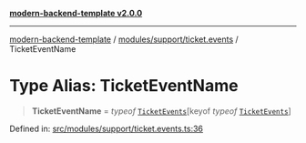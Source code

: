 [**modern-backend-template v2.0.0**](../../../../README.md)

***

[modern-backend-template](../../../../modules.md) / [modules/support/ticket.events](../README.md) / TicketEventName

# Type Alias: TicketEventName

> **TicketEventName** = *typeof* [`TicketEvents`](../variables/TicketEvents.md)\[keyof *typeof* [`TicketEvents`](../variables/TicketEvents.md)\]

Defined in: [src/modules/support/ticket.events.ts:36](https://github.com/maemreyo/saas-4cus-nodejs/blob/2a5b3f3aa11335dfa561e80e1feabb8e6084261e/src/modules/support/ticket.events.ts#L36)
